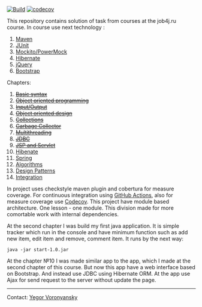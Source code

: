 [![Build](https://github.com/vrnsky/java-a-to-z/actions/workflows/build.yml/badge.svg?branch=master)](https://github.com/vrnsky/java-a-to-z/actions/workflows/build.yml)
[![codecov](https://codecov.io/gh/vrnsky/java-a-to-z/branch/master/graph/badge.svg)](https://codecov.io/gh/vrnsky/java-a-to-z)

This repository contains solution of task from courses at the job4j.ru course.
In course use next technology :
1. [Maven](https://maven.apache.org/)
2. [JUnit](https://junit.org/junit5/)
3. [Mockito/PowerMock](https://site.mockito.org/)
4. [Hibernate](https://hibernate.org/)
5. [jQuery](https://jquery.com/)
6. [Bootstrap](https://getbootstrap.com/)

Chapters:
1. <strike>[Basic syntax](./chapter1)</strike>
2. <strike>[Object oriented programming](./chapter2)</strike>
3. <strike>[Input/Output](./chapter3)</strike>
4. <strike>[Object oriented design](./chapter4)</strike>
5. <strike>[Collections](./chapter5)</strike>
6. <strike>[Garbage Collector](./chapter6)</strike>
7. <strike>[Multithreading](./chapter7)</strike>
8. <strike>[JDBC](./chapter8)</strike>
9. <strike>[JSP and Servlet](./chapter9)</strike>
10. [Hibenate](./chapter10)
11. [Spring](./chapter11)
12. [Algorithms](./chapter12)
13. [Design Patterns](./chapter13)
14. [Integration](./chapter14)

In project uses checkstyle maven plugin and cobertura for measure coverage.
For continuous integration using [GitHub Actions](https://github.com/features/actions), also for measure coverage use [Сodecov](https://codecov.io).
This project have module based architecture. One lesson - one module. This division made for more comortable work with internal dependencies.

At the second chapter I was build my first java application. It is simple tracker which run in the console and have minimum function such as add new item, edit item and remove, comment item. It runs by the next way:
```
java -jar start-1.0.jar
```

At the chapter №10 I was made similar app to the app, which I made at the second chapter of this course. But now this app have a web interface based on Bootstrap. And instead use JDBC using Hibernate ORM. At the app use Ajax for send request to the server without update the page.

---
Contact: 
[Yegor Voronyansky](https://twitter.com/voronyanskye)